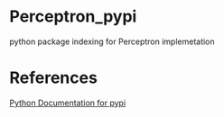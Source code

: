 # Perceptron_pypi
python package indexing for Perceptron implemetation

# References 

[Python Documentation for pypi](https://packaging.python.org/tutorials/packaging-projects/)
